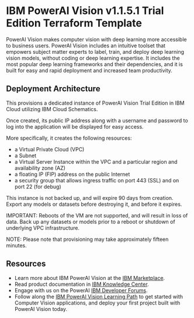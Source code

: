 # IBM PowerAI Vision v1.1.5.1 Trial Edition Terraform Template

PowerAI Vision makes computer vision with deep learning more accessible to business users. PowerAI Vision includes an intuitive toolset that empowers subject matter experts to label, train, and deploy deep learning vision models, without coding or deep learning expertise. It includes the most popular deep learning frameworks and their dependencies, and it is built for easy and rapid deployment and increased team productivity.

## Deployment Architecture

This provisions a dedicated instance of PowerAI Vision Trial Edition in IBM Cloud utilizing IBM Cloud Schematics.

Once created, its public IP address along with a username and password to log into the application will be displayed for easy access.

More specifically, it creates the following resources:

* a Virtual Private Cloud (VPC)
* a Subnet
* a Virtual Server Instance within the VPC and a particular region and availability zone (AZ)
* a floating IP (FIP) address on the public Internet
* a security group that allows ingress traffic on port 443 (SSL) and on port 22 (for debug)

This instance is not backed up, and will expire 90 days from creation. Export any models or datasets before destroying it, and before it expires.

IMPORTANT: Reboots of the VM are not supported, and will result in loss of data. Back up any datasets or models prior to a reboot or shutdown of underlying VPC infrastructure.

NOTE: Please note that provisioning may take approximately fifteen minutes.

## Resources
* Learn more about IBM PowerAI Vision at the [IBM Marketplace](https://www.ibm.com/us-en/marketplace/ibm-powerai-vision).
* Read product documentation in [IBM Knowledge Center](https://www.ibm.com/support/knowledgecenter/en/SSRU69_1.1.5/).
* Engage with us on the PowerAI [IBM Developer Forums](https://developer.ibm.com/answers/smart-spaces/361/powerai.html).
* Follow along the [IBM PowerAI Vision Learning Path](https://developer.ibm.com/series/learning-path-powerai-vision/) to get started with Computer Vision applications, and deploy your first project built with PowerAI Vision today.
